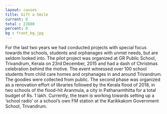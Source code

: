 ```yaml
---
layout: causes
title: Gift a Smile
current: 0
total : 22680
percent: 0
bg : front_bg.jpg
---
```

For the last two years we had conducted projects with special focus towards the schools, students and orphanages with unmet needs, but are seldom looked into. The pilot project was organized at GR Public School, Trivandrum, Kerala on 23rd December, 2015 and had a dash of Christmas celebration behind the motive. The event witnessed over 100 school students from child care homes and orphanages in and around Trivandrum. The goodies were collected from public. The second phase was organized as a renovation effort of libraries followed by the Kerala flood of 2018, in two schools of the flood-hit Aranmula, a city in Pathanamthitta for a total budget of Rs. 1 lakh.
Currently, the team is working towards setting up a ‘school radio’ or a school’s own FM station at the Karikkakom Government School, Trivandrum.